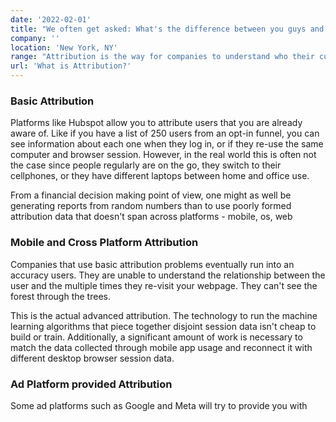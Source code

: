 ```yaml
---
date: '2022-02-01'
title: "We often get asked: What's the difference between you guys and Hubspot?"
company: ''
location: 'New York, NY'
range: "Attribution is the way for companies to understand who their customers are. However, there aren't many good free tools out there. Every company must do some sort of attribution, otherwise they playing blind. Most profittable companies are data driven, they look at who their users are, what drives them, what is the conversion rate. "
url: 'What is Attribution?'
---
```


### Basic Attribution

Platforms like Hubspot allow you to attribute users that you are already aware of. Like if you have a list of 250 users from an opt-in funnel, you can see information about each one when they log in, or if they re-use the same computer and browser session. However, in the real world this is often not the case since people regularly are on the go, they switch to their cellphones, or they have different laptops between home and office use.

From a financial decision making point of view, one might as well be generating reports from random numbers than to use poorly formed attribution data that doesn't span across platforms - mobile, os, web

### Mobile and Cross Platform Attribution

Companies that use basic attribution problems eventually run into an accuracy users. They are unable to understand the relationship between the user and the multiple times they re-visit your webpage. They can't see the forest through the trees.

This is the actual advanced attribution. The technology to run the machine learning algorithms that piece together disjoint session data isn't cheap to build or train. Additionally, a significant amount of work is necessary to match the data collected through mobile app usage and reconnect it with different desktop browser session data.

### Ad Platform provided Attribution

Some ad platforms such as Google and Meta will try to provide you with
